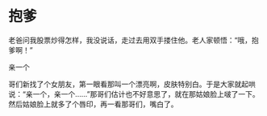 # 抱爹

老爸问我股票炒得怎样，我没说话，走过去用双手搂住他。老人家顿悟：“哦，抱爹啊！” 

亲一个 

哥们新找了个女朋友，第一眼看那叫一个漂亮啊，皮肤特别白。于是大家就起哄说：“亲一个，亲一个……”那哥们估计也不好意思了，就在那姑娘脸上啵了一下。然后姑娘脸上就多了个唇印，再一看那哥们，嘴白了。